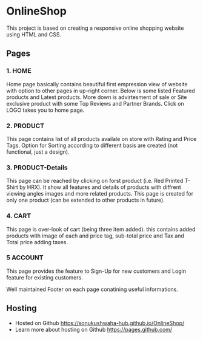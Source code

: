 # OnlineShop
This project is based on creating a responsive online shopping website using HTML and CSS. 

## Pages
### 1. HOME
Home page basically contains beautiful first empression view of website with option to other pages in up-right corner.
Below is some listed Featured products and Latest products.
More down is advirtesment of sale or Site exclusive product with some Top Reviews and Partner Brands.
Click on LOGO takes you to home page.
### 2. PRODUCT
This page contains list of all products availale on store with Rating and Price Tags.
Option for Sorting according to different basis are created (not functional, just a design).
### 3. PRODUCT-Details
This page can be reached by clicking on forst product (i.e. Red Printed T-Shirt by HRX).
It show all features and details of products with diffrent viewing angles images and more related products.
This page is created for only one product (can be extended to other products in future).
### 4. CART
This page is over-look of cart (being three item added). 
this contains added products with image of each and price tag, sub-total price and Tax and Total price adding taxes.
### 5 ACCOUNT
This page provides the feature to Sign-Up for new customers and Login feature for existing customers.

Well maintained Footer on each page conatining useful informations.

## Hosting
* Hosted on Github https://sonukushwaha-hub.github.io/OnlineShop/ 
* Learn more about hosting on Github https://pages.github.com/
